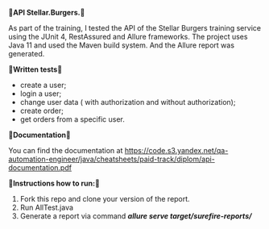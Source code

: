 🚀**API  Stellar.Burgers.**🚀

As part of the training, I tested the API of the  Stellar Burgers training service using the JUnit 4, RestAssured and Allure frameworks.
The project uses Java 11 and used the Maven build system. And the Allure report was generated.
 
📝**Written tests**📝
- create a user;
- login a user;
- change user data ( with authorization and without authorization);
- create order;
- get orders from a specific user. 

📁**Documentation**📁 

You can find the documentation at https://code.s3.yandex.net/qa-automation-engineer/java/cheatsheets/paid-track/diplom/api-documentation.pdf

🔖**Instructions how to run:**🔖

1. Fork this repo and clone your version of the report. 
2. Run AllTest.java
3. Generate a report via command 
***allure serve target/surefire-reports/***

